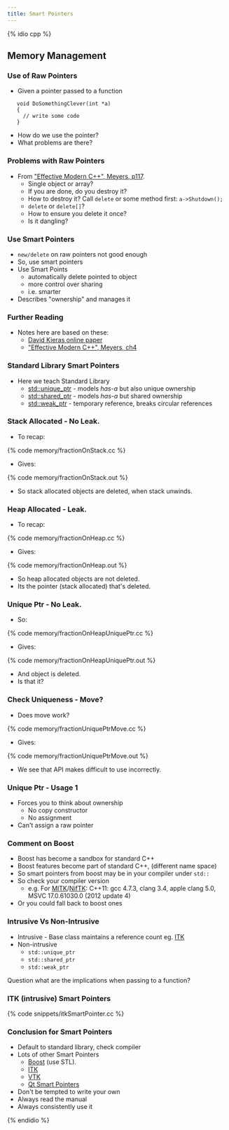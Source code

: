 ```yaml
---
title: Smart Pointers
---
```


{% idio cpp %}

## Memory Management 

### Use of Raw Pointers

* Given a pointer passed to a function

```
   void DoSomethingClever(int *a) 
   {
     // write some code
   }
```

* How do we use the pointer? 
* What problems are there?


### Problems with Raw Pointers

* From ["Effective Modern C++", Meyers, p117](https://www.amazon.co.uk/Effective-Modern-Specific-Ways-Improve/dp/1491903996/ref=sr_1_1?ie=UTF8&qid=1484571499&sr=8-1&keywords=Effective+Modern+C%2B%2B).
    * Single object or array?
    * If you are done, do you destroy it?
    * How to destroy it? Call ```delete``` or some method first: ```a->Shutdown();```
    * ```delete``` or ```delete[]```?
    * How to ensure you delete it once?
    * Is it dangling?


### Use Smart Pointers

* ```new/delete``` on raw pointers not good enough
* So, use smart pointers
* Use Smart Points
    * automatically delete pointed to object
    * more control over sharing
    * i.e. smarter
* Describes "ownership" and manages it


### Further Reading

* Notes here are based on these:
    * [David Kieras online paper](http://www.umich.edu/~eecs381/handouts/C++11_smart_ptrs.pdf)
    * ["Effective Modern C++", Meyers, ch4](https://www.amazon.co.uk/Effective-Modern-Specific-Ways-Improve/dp/1491903996/ref=sr_1_1?ie=UTF8&qid=1484571499&sr=8-1&keywords=Effective+Modern+C%2B%2B)


### Standard Library Smart Pointers

* Here we teach Standard Library
    * [std::unique_ptr](http://en.cppreference.com/w/cpp/memory/unique_ptr) - models *has-a* but also unique ownership
    * [std::shared_ptr](http://en.cppreference.com/w/cpp/memory/shared_ptr) - models *has-a* but shared ownership
    * [std::weak_ptr](http://en.cppreference.com/w/cpp/memory/weak_ptr) - temporary reference, breaks circular references


### Stack Allocated - No Leak.

* To recap:

{% code memory/fractionOnStack.cc %}

* Gives:

{% code memory/fractionOnStack.out %}

* So stack allocated objects are deleted, when stack unwinds.


### Heap Allocated - Leak.

* To recap:

{% code memory/fractionOnHeap.cc %}

* Gives:

{% code memory/fractionOnHeap.out %}

* So heap allocated objects are not deleted.
* Its the pointer (stack allocated) that's deleted.


### Unique Ptr - No Leak.

* So:

{% code memory/fractionOnHeapUniquePtr.cc %}

* Gives:

{% code memory/fractionOnHeapUniquePtr.out %}

* And object is deleted.
* Is that it?


### Check Uniqueness - Move?

* Does move work?

{% code memory/fractionUniquePtrMove.cc %}

* Gives:

{% code memory/fractionUniquePtrMove.out %}

* We see that API makes difficult to use incorrectly.


### Unique Ptr - Usage 1

* Forces you to think about ownership 
    * No copy constructor
    * No assignment
* Can't assign a raw pointer

### Comment on Boost

* Boost has become a sandbox for standard C++
* Boost features become part of standard C++, (different name space)
* So smart pointers from boost may be in your compiler under `std::`
* So check your compiler version
    * e.g. For [MITK](http://www.mitk.org)/[NifTK](http://www.niftk.org): C++11: gcc 4.7.3, clang 3.4, apple clang 5.0, MSVC 17.0.61030.0 (2012 update 4)
* Or you could fall back to boost ones




### Intrusive Vs Non-Intrusive

* Intrusive - Base class maintains a reference count eg. [ITK](http://www.itk.org)
* Non-intrusive
    * ```std::unique_ptr```
    * ```std::shared_ptr```
    * ```std::weak_ptr```

Question what are the implications when passing to a function?


### ITK (intrusive) Smart Pointers

{% code snippets/itkSmartPointer.cc %}


### Conclusion for Smart Pointers

* Default to standard library, check compiler
* Lots of other Smart Pointers
    * [Boost](http://www.boost.org) (use STL).
    * [ITK](http://www.itk.org)
    * [VTK](http://www.vtk.org/Wiki/VTK/Tutorials/SmartPointers)
    * [Qt Smart Pointers](https://wiki.qt.io/Smart_Pointers)
* Don't be tempted to write your own
* Always read the manual
* Always consistently use it

{% endidio %}

